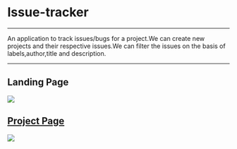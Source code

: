 # Issue-tracker

<hr>
 An application to track issues/bugs for a project.We can create new projects and their respective issues.We can filter the issues on the basis of labels,author,title and description.
<hr>

<h2>Landing Page</h2>
 <a href="https://drive.google.com/uc?export=view&id=1ekEYMwZQTL150KTDSKNFW82X8AOEV2vU"><img src="https://drive.google.com/uc?export=view&id=1ekEYMwZQTL150KTDSKNFW82X8AOEV2vU"  />
 
<h2>Project Page</h2>
<a href="https://drive.google.com/uc?export=view&id=1bLzksZ2I57PgDlRqMPzDWyzEzFa_R030"><img src="https://drive.google.com/uc?export=view&id=1bLzksZ2I57PgDlRqMPzDWyzEzFa_R030"  />
 
 